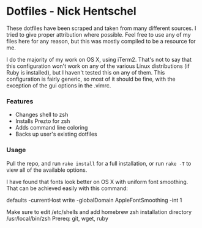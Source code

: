 # Dotfiles - Nick Hentschel #

These dotfiles have been scraped and taken from many different sources. I tried to give proper attribution where possible. Feel free to use any of my files here for any reason, but this was mostly compiled to be a resource for me.

I do the majority of my work on OS X, using iTerm2. That's not to say that this configuration won't work on any of the various Linux distributions (if Ruby is installed), but I haven't tested this on any of them. This configuration is fairly generic, so most of it should be fine, with the exception of the gui options in the .vimrc. 

### Features ###

- Changes shell to zsh
- Installs Prezto for zsh
- Adds command line coloring 
- Backs up user's existing dotfiles

### Usage ###

Pull the repo, and run `rake install` for a full installation, or run `rake -T` to view all of the available options.

I have found that fonts look better on OS X with uniform font smoothing. That can be achieved easily with this command:

  defaults -currentHost write -globalDomain AppleFontSmoothing -int 1 

Make sure to edit /etc/shells and add homebrew zsh installation directory /usr/local/bin/zsh
Prereq: git, wget, ruby
